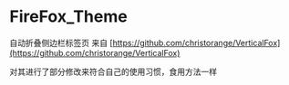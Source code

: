# FireFox_Theme

自动折叠侧边栏标签页
来自 [https://github.com/christorange/VerticalFox](https://github.com/christorange/VerticalFox)

对其进行了部分修改来符合自己的使用习惯，食用方法一样

